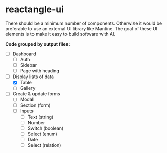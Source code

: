 # reactangle-ui

There should be a minimum number of components. Otherwise it would be preferable to use an external UI library like Mantine. The goal of these UI elements is to make it easy to build software with AI.

**Code grouped by output files:**

- [ ] Dashboard
  - [ ] Auth
  - [ ] Sidebar
  - [ ] Page with heading
- [ ] Display lists of data
  - [x] Table
  - [ ] Gallery
- [ ] Create & update forms
  - [ ] Modal
  - [ ] Section (form)
  - [ ] Inputs
    - [ ] Text (string)
    - [ ] Number
    - [ ] Switch (boolean)
    - [ ] Select (enum)
    - [ ] Date
    - [ ] Select (relation)